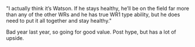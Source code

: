"I actually think it’s Watson. If he stays healthy, he’ll be on the field far more than any of the other WRs and he has true WR1 type ability, but he does need to put it all together and stay healthy."

Bad year last year, so going for good value. Post hype, but has a lot of upside.